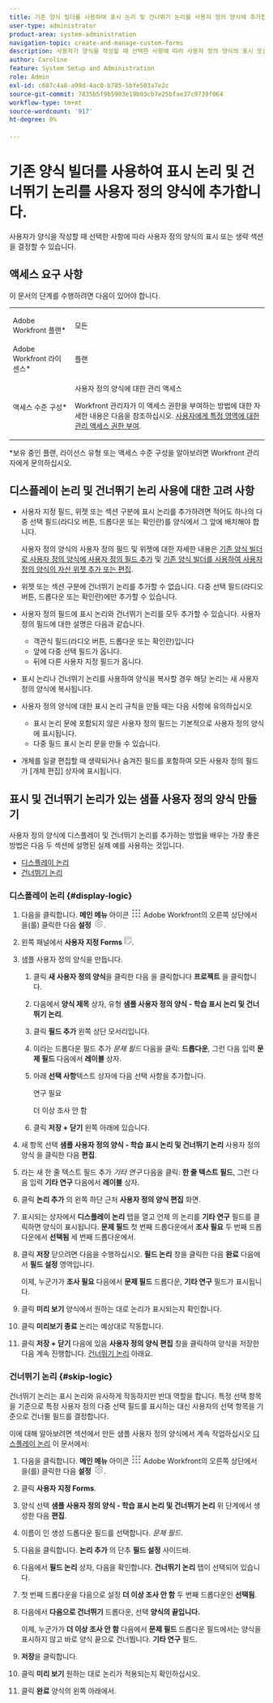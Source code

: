 ```yaml
---
title: 기존 양식 빌더를 사용하여 표시 논리 및 건너뛰기 논리를 사용자 정의 양식에 추가합니다.
user-type: administrator
product-area: system-administration
navigation-topic: create-and-manage-custom-forms
description: 사용자가 양식을 작성할 때 선택한 사항에 따라 사용자 정의 양식의 표시 또는 생략 섹션을 결정할 수 있습니다.
author: Caroline
feature: System Setup and Administration
role: Admin
exl-id: c687c4a8-a99d-4ac0-b785-5bfe503a7e2c
source-git-commit: 7835b5f9b5903e19b03cb7e25bfae37c9739f064
workflow-type: tm+mt
source-wordcount: '917'
ht-degree: 0%

---
```


# 기존 양식 빌더를 사용하여 표시 논리 및 건너뛰기 논리를 사용자 정의 양식에 추가합니다.

사용자가 양식을 작성할 때 선택한 사항에 따라 사용자 정의 양식의 표시 또는 생략 섹션을 결정할 수 있습니다.

## 액세스 요구 사항

이 문서의 단계를 수행하려면 다음이 있어야 합니다.

<table style="table-layout:auto"> 
 <col> 
 <col> 
 <tbody> 
  <tr data-mc-conditions=""> 
   <td role="rowheader"> <p>Adobe Workfront 플랜*</p> </td> 
   <td>모든</td> 
  </tr> 
  <tr> 
   <td role="rowheader">Adobe Workfront 라이센스*</td> 
   <td>플랜</td> 
  </tr> 
  <tr data-mc-conditions=""> 
   <td role="rowheader">액세스 수준 구성*</td> 
   <td> <p>사용자 정의 양식에 대한 관리 액세스</p> <p>Workfront 관리자가 이 액세스 권한을 부여하는 방법에 대한 자세한 내용은 다음을 참조하십시오. <a href="../../../administration-and-setup/add-users/configure-and-grant-access/grant-users-admin-access-certain-areas.md" class="MCXref xref">사용자에게 특정 영역에 대한 관리 액세스 권한 부여</a>.</p> </td> 
  </tr>  
 </tbody> 
</table>

&#42;보유 중인 플랜, 라이선스 유형 또는 액세스 수준 구성을 알아보려면 Workfront 관리자에게 문의하십시오.

## 디스플레이 논리 및 건너뛰기 논리 사용에 대한 고려 사항

* 사용자 지정 필드, 위젯 또는 섹션 구분에 표시 논리를 추가하려면 적어도 하나의 다중 선택 필드(라디오 버튼, 드롭다운 또는 확인란)를 양식에서 그 앞에 배치해야 합니다.

   사용자 정의 양식의 사용자 정의 필드 및 위젯에 대한 자세한 내용은 [기존 양식 빌더로 사용자 정의 양식에 사용자 정의 필드 추가](../../../administration-and-setup/customize-workfront/create-manage-custom-forms/add-a-custom-field-to-a-custom-form.md) 및 [기존 양식 빌더를 사용하여 사용자 정의 양식의 자산 위젯 추가 또는 편집](../../../administration-and-setup/customize-workfront/create-manage-custom-forms/add-widget-or-edit-its-properties-in-a-custom-form.md).

* 위젯 또는 섹션 구분에 건너뛰기 논리를 추가할 수 없습니다. 다중 선택 필드(라디오 버튼, 드롭다운 또는 확인란)에만 추가할 수 있습니다.

* 사용자 정의 필드에 표시 논리와 건너뛰기 논리를 모두 추가할 수 있습니다. 사용자 정의 필드에 대한 설명은 다음과 같습니다.

   * 객관식 필드(라디오 버튼, 드롭다운 또는 확인란)입니다
   * 앞에 다중 선택 필드가 옵니다.
   * 뒤에 다른 사용자 지정 필드가 옵니다.

* 표시 논리나 건너뛰기 논리를 사용하여 양식을 복사할 경우 해당 논리는 새 사용자 정의 양식에 복사됩니다.
* 사용자 정의 양식에 대한 표시 논리 규칙을 만들 때는 다음 사항에 유의하십시오

   * 표시 논리 문에 포함되지 않은 사용자 정의 필드는 기본적으로 사용자 정의 양식에 표시됩니다.
   * 다중 필드 표시 논리 문을 만들 수 있습니다.

* 개체를 일괄 편집할 때 생략되거나 숨겨진 필드를 포함하여 모든 사용자 정의 필드가 [개체 편집] 상자에 표시됩니다.

## 표시 및 건너뛰기 논리가 있는 샘플 사용자 정의 양식 만들기

사용자 정의 양식에 디스플레이 및 건너뛰기 논리를 추가하는 방법을 배우는 가장 좋은 방법은 다음 두 섹션에 설명된 실제 예를 사용하는 것입니다.

* [디스플레이 논리](#display-logic)
* [건너뛰기 논리](#skip-logic)

### 디스플레이 논리 {#display-logic}

1. 다음을 클릭합니다. **메인 메뉴** 아이콘 ![](assets/main-menu-icon.png) Adobe Workfront의 오른쪽 상단에서 을(를) 클릭한 다음 **설정** ![](assets/gear-icon-settings.png).

1. 왼쪽 패널에서 **사용자 지정 Forms** ![](assets/custom-forms-icon.png).

1. 샘플 사용자 정의 양식을 만듭니다.

   1. 클릭 **새 사용자 정의 양식**&#x200B;을 클릭한 다음 을 클릭합니다 **프로젝트** 을 클릭합니다.

   1. 다음에서 **양식 제목** 상자, 유형 **샘플 사용자 정의 양식 - 학습 표시 논리 및 건너뛰기 논리**.

   1. 클릭 **필드 추가** 왼쪽 상단 모서리입니다.
   1. 이라는 드롭다운 필드 추가 *문제 필드* 다음을 클릭: **드롭다운**, 그런 다음 입력 **문제 필드** 다음에서 **레이블** 상자.

   1. 아래 **선택 사항**&#x200B;텍스트 상자에 다음 선택 사항을 추가합니다.

      연구 필요

      더 이상 조사 안 함

   1. 클릭 **저장 + 닫기** 왼쪽 아래에 있습니다.

1. 새 항목 선택 **샘플 사용자 정의 양식 - 학습 표시 논리 및 건너뛰기 논리** 사용자 정의 양식 을 클릭한 다음 **편집**.

1. 라는 새 한 줄 텍스트 필드 추가 *기타 연구* 다음을 클릭: **한 줄 텍스트 필드**, 그런 다음 입력 **기타 연구** 다음에서 **레이블** 상자.

1. 클릭 **논리 추가** 의 왼쪽 하단 근처 **사용자 정의 양식 편집** 화면.

1. 표시되는 상자에서 **디스플레이 논리** 탭을 열고 언제 의 논리를 **기타 연구** 필드를 클릭하면 양식이 표시됩니다. **문제 필드** 첫 번째 드롭다운에서 **조사 필요** 두 번째 드롭다운에서 **선택됨** 세 번째 드롭다운에서.
1. 클릭 **저장** 닫으려면 다음을 수행하십시오. **필드 논리** 창을 클릭한 다음 **완료** 다음에서 **필드 설정** 영역입니다.

   이제, 누군가가 **조사 필요** 다음에서 **문제 필드** 드롭다운, **기타 연구** 필드가 표시됩니다.

1. 클릭 **미리 보기** 양식에서 원하는 대로 논리가 표시되는지 확인합니다.
1. 클릭 **미리보기 종료** 논리는 예상대로 작동합니다.
1. 클릭 **저장 + 닫기** 다음에 있음 **사용자 정의 양식 편집** 창을 클릭하여 양식을 저장한 다음 계속 진행합니다. [건너뛰기 논리](#skip-logic) 아래요.

### 건너뛰기 논리 {#skip-logic}

건너뛰기 논리는 표시 논리와 유사하게 작동하지만 반대 역할을 합니다. 특정 선택 항목을 기준으로 특정 사용자 정의 다중 선택 필드를 표시하는 대신 사용자의 선택 항목을 기준으로 건너뛸 필드를 결정합니다.

이에 대해 알아보려면 섹션에서 만든 샘플 사용자 정의 양식에서 계속 작업하십시오 [디스플레이 논리](#display-logic) 이 문서에서:

1. 다음을 클릭합니다. **메인 메뉴** 아이콘 ![](assets/main-menu-icon.png) Adobe Workfront의 오른쪽 상단에서 을(를) 클릭한 다음 **설정** ![](assets/gear-icon-settings.png).

1. 클릭 **사용자 지정 Forms**.
1. 양식 선택 **샘플 사용자 정의 양식 - 학습 표시 논리 및 건너뛰기 논리** 위 단계에서 생성한 다음 **편집**.

1. 이름이 인 생성 드롭다운 필드를 선택합니다. *문제 필드*.
1. 다음을 클릭합니다. **논리 추가** 의 단추 **필드 설정** 사이드바.

1. 다음에서 **필드 논리** 상자, 다음을 확인합니다. **건너뛰기 논리** 탭이 선택되어 있습니다.

1. 첫 번째 드롭다운을 다음으로 설정 **더 이상 조사 안 함** 두 번째 드롭다운인 **선택됨**.

1. 다음에서 **다음으로 건너뛰기** 드롭다운, 선택 **양식의 끝입니다.**

   이제, 누군가가 **더 이상 조사 안 함** 다음에서 **문제 필드** 드롭다운 필드에서는 양식을 표시하지 않고 바로 양식 끝으로 건너뜁니다. **기타 연구** 필드.

1. **저장**&#x200B;을 클릭합니다.
1. 클릭 **미리 보기**  원하는 대로 논리가 적용되는지 확인하십시오.
1. 클릭 **완료** 양식의 왼쪽 아래에서.
